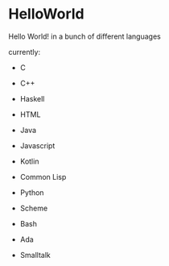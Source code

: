 # HelloWorld
Hello World! in a bunch of different languages

currently:

  - C
  
  - C++
  
  - Haskell
  
  - HTML
  
  - Java
  
  - Javascript
  
  - Kotlin
  
  - Common Lisp
  
  - Python
  
  - Scheme
  
  - Bash
  
  - Ada
  
  - Smalltalk
